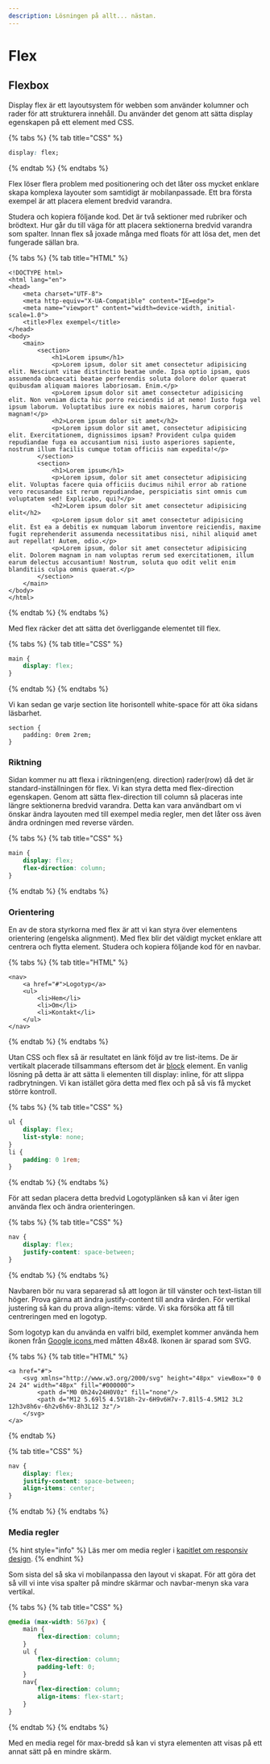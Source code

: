```yaml
---
description: Lösningen på allt... nästan.
---
```


# Flex

## Flexbox

Display flex är ett layoutsystem för webben som använder kolumner och rader för att strukturera innehåll. Du använder det genom att sätta display egenskapen på ett element med CSS.

{% tabs %}
{% tab title="CSS" %}
```css
display: flex;
```
{% endtab %}
{% endtabs %}

Flex löser flera problem med positionering och det låter oss mycket enklare skapa komplexa layouter som samtidigt är mobilanpassade. Ett bra första exempel är att placera element bredvid varandra.

Studera och kopiera följande kod. Det är två sektioner med rubriker och brödtext. Hur går du till väga för att placera sektionerna bredvid varandra som spalter. Innan flex så joxade många med floats för att lösa det, men det fungerade sällan bra.

{% tabs %}
{% tab title="HTML" %}
```markup
<!DOCTYPE html>
<html lang="en">
<head>
    <meta charset="UTF-8">
    <meta http-equiv="X-UA-Compatible" content="IE=edge">
    <meta name="viewport" content="width=device-width, initial-scale=1.0">
    <title>Flex exempel</title>
</head>
<body>
    <main>
        <section>
            <h1>Lorem ipsum</h1>
            <p>Lorem ipsum, dolor sit amet consectetur adipisicing elit. Nesciunt vitae distinctio beatae unde. Ipsa optio ipsam, quos assumenda obcaecati beatae perferendis soluta dolore dolor quaerat quibusdam aliquam maiores laboriosam. Enim.</p>
            <p>Lorem ipsum dolor sit amet consectetur adipisicing elit. Non veniam dicta hic porro reiciendis id at nemo! Iusto fuga vel ipsum laborum. Voluptatibus iure ex nobis maiores, harum corporis magnam!</p>
            <h2>Lorem ipsum dolor sit amet</h2>
            <p>Lorem ipsum dolor sit amet, consectetur adipisicing elit. Exercitationem, dignissimos ipsam? Provident culpa quidem repudiandae fuga ea accusantium nisi iusto asperiores sapiente, nostrum illum facilis cumque totam officiis nam expedita!</p>
        </section>
        <section>
            <h1>Lorem ipsum</h1>
            <p>Lorem ipsum, dolor sit amet consectetur adipisicing elit. Voluptas facere quia officiis ducimus nihil error ab ratione vero recusandae sit rerum repudiandae, perspiciatis sint omnis cum voluptatem sed! Explicabo, qui?</p>
            <h2>Lorem ipsum dolor sit amet consectetur adipisicing elit</h2>
            <p>Lorem ipsum dolor sit amet consectetur adipisicing elit. Est ea a debitis ex numquam laborum inventore reiciendis, maxime fugit reprehenderit assumenda necessitatibus nisi, nihil aliquid amet aut repellat! Autem, odio.</p>
            <p>Lorem ipsum, dolor sit amet consectetur adipisicing elit. Dolorem magnam in nam voluptas rerum sed exercitationem, illum earum delectus accusantium! Nostrum, soluta quo odit velit enim blanditiis culpa omnis quaerat.</p>
        </section>
    </main>
</body>
</html>
```
{% endtab %}
{% endtabs %}

Med flex räcker det att sätta det överliggande elementet till flex.

{% tabs %}
{% tab title="CSS" %}
```css
main {
    display: flex;
}
```
{% endtab %}
{% endtabs %}

Vi kan sedan ge varje section lite horisontell white-space för att öka sidans läsbarhet.

```text
section {
    padding: 0rem 2rem;
}
```

### Riktning

Sidan kommer nu att flexa i riktningen\(eng. direction\) rader\(row\) då det är standard-inställningen för flex. Vi kan styra detta med flex-direction egenskapen. Genom att sätta flex-direction till column så placeras inte längre sektionerna bredvid varandra. Detta kan vara användbart om vi önskar ändra layouten med till exempel media regler, men det låter oss även ändra ordningen med reverse värden.

{% tabs %}
{% tab title="CSS" %}
```css
main {
    display: flex;
    flex-direction: column;
}
```
{% endtab %}
{% endtabs %}

### Orientering

En av de stora styrkorna med flex är att vi kan styra över elementens orientering \(engelska alignment\). Med flex blir det väldigt mycket enklare att centrera och flytta element. Studera och kopiera följande kod för en navbar.

{% tabs %}
{% tab title="HTML" %}
```markup
<nav>
    <a href="#">Logotyp</a>
    <ul>
        <li>Hem</li>
        <li>Om</li>
        <li>Kontakt</li>
    </ul>
</nav>
```
{% endtab %}
{% endtabs %}

Utan CSS och flex så är resultatet en länk följd av tre list-items. De är vertikalt placerade tillsammans eftersom det är [block](../html/html-spraket.md#block-och-inline-element) element. En vanlig lösning på detta är att sätta li elementen till display: inline, för att slippa radbrytningen. Vi kan istället göra detta med flex och på så vis få mycket större kontroll.

{% tabs %}
{% tab title="CSS" %}
```css
ul {
    display: flex;
    list-style: none;
}
li {
    padding: 0 1rem;
}
```
{% endtab %}
{% endtabs %}

För att sedan placera detta bredvid Logotyplänken så kan vi åter igen använda flex och ändra orienteringen.

{% tabs %}
{% tab title="CSS" %}
```css
nav {
    display: flex;
    justify-content: space-between;
}
```
{% endtab %}
{% endtabs %}

Navbaren bör nu vara separerad så att logon är till vänster och text-listan till höger. Prova gärna att ändra justify-content till andra värden. För vertikal justering så kan du prova align-items: värde. Vi ska försöka att få till centreringen med en logotyp.

Som logotyp kan du använda en valfri bild, exemplet kommer använda hem ikonen från [Google icons ](https://fonts.google.com/icons)med måtten 48x48. Ikonen är sparad som SVG.

{% tabs %}
{% tab title="HTML" %}
```markup
<a href="#">
    <svg xmlns="http://www.w3.org/2000/svg" height="48px" viewBox="0 0 24 24" width="48px" fill="#000000">
        <path d="M0 0h24v24H0V0z" fill="none"/>
        <path d="M12 5.69l5 4.5V18h-2v-6H9v6H7v-7.81l5-4.5M12 3L2 12h3v8h6v-6h2v6h6v-8h3L12 3z"/>
    </svg>
</a>
```
{% endtab %}

{% tab title="CSS" %}
```css
nav {
    display: flex;
    justify-content: space-between;
    align-items: center;
}
```
{% endtab %}
{% endtabs %}

### Media regler

{% hint style="info" %}
Läs mer om media regler i [kapitlet om responsiv design](../design/responsiv-design.md).
{% endhint %}

Som sista del så ska vi mobilanpassa den layout vi skapat. För att göra det så vill vi inte visa spalter på mindre skärmar och navbar-menyn ska vara vertikal.

{% tabs %}
{% tab title="CSS" %}
```css
@media (max-width: 567px) {
    main {
        flex-direction: column;
    }
    ul {
        flex-direction: column;
        padding-left: 0;
    }
    nav{
        flex-direction: column;
        align-items: flex-start;
    }
}
```
{% endtab %}
{% endtabs %}

Med en media regel för max-bredd så kan vi styra elementen att visas på ett annat sätt på en mindre skärm.

